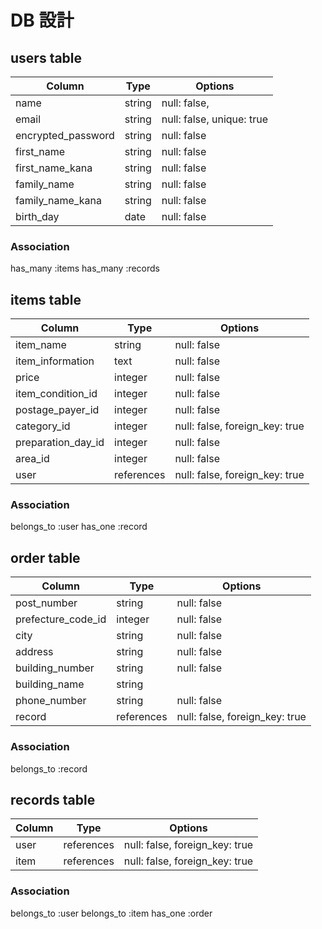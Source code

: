 # DB 設計

## users table
|Column              |Type        |Options                        |
|--------------------|------------|-------------------------------|
| name               |string      |null: false,                   |
| email              |string      |null: false, unique: true      |
| encrypted_password |string      |null: false                    |
| first_name         |string      |null: false                    |
| first_name_kana    |string      |null: false                    |
| family_name        |string      |null: false                    |
| family_name_kana   |string      |null: false                    |
| birth_day          |date        |null: false                    |

### Association
has_many :items
has_many :records

## items table
|Column              |Type        |Options                         |
|--------------------|------------|--------------------------------|
| item_name          |string      |null: false                     |
| item_information   |text        |null: false                     |
| price              |integer     |null: false                     |
| item_condition_id  |integer     |null: false                     |
| postage_payer_id   |integer     |null: false                     |
| category_id        |integer     |null: false, foreign_key: true  |
| preparation_day_id |integer     |null: false                     |
| area_id            |integer     |null: false                     |
| user               |references  |null: false, foreign_key: true  |

### Association
belongs_to :user
has_one :record

## order table
|Column              |Type        |Options                         |
|--------------------|------------|--------------------------------|
|post_number         |string      |null: false                     |
|prefecture_code_id  |integer     |null: false                     |
|city                |string      |null: false                     |
|address             |string      |null: false                     |
|building_number     |string      |null: false                     |
|building_name       |string      |                                |
|phone_number        |string      |null: false                     |
|record              |references  |null: false, foreign_key: true  |

### Association
belongs_to :record

## records table
|Column            |Type        |Options                         |
|------------------|------------|--------------------------------|
|user              |references  |null: false, foreign_key: true  |
|item              |references  |null: false, foreign_key: true  |

### Association
belongs_to :user
belongs_to :item
has_one :order